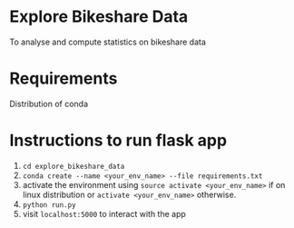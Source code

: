 # Explore Bikeshare Data
To analyse and compute statistics on bikeshare data 

# Requirements
Distribution of conda

# Instructions to run flask app
1.  `cd explore_bikeshare_data`
2.  `conda create --name <your_env_name> --file requirements.txt`
3.  activate the environment using `source activate <your_env_name>` if on linux distribution or `activate <your_env_name>` otherwise.
3.  `python run.py`
4.  visit `localhost:5000` to interact with the app
